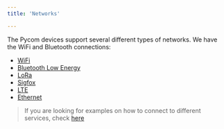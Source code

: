 ```yaml
---
title: 'Networks'

---
```


The Pycom devices support several different types of networks. 
We have the WiFi and Bluetooth connections:

* [WiFi](../networks/wlan/)
* [Bluetooth Low Energy](../networks/ble/)
* [LoRa](../networks/lora/)
* [Sigfox]( ../networks/sigfox/)
* [LTE](../networks/lte/)
* [Ethernet](../networks/ethernet/)

> If you are looking for examples on how to connect to different services, check [here](../networkprotocols/)